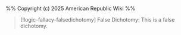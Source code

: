 %%
Copyright (c) 2025 American Republic Wiki
%%
>[!logic-fallacy-falsedichotomy] False Dichotomy: This is a false dichotomy.

